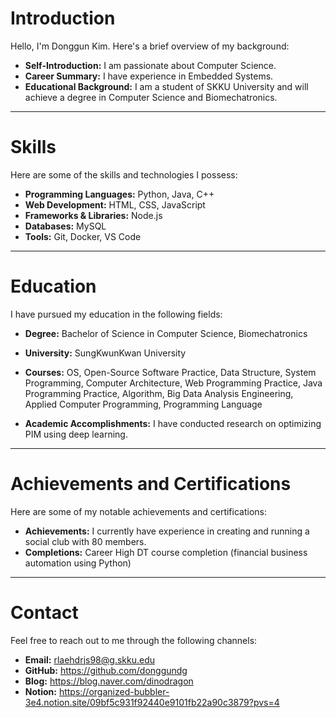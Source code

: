 # Introduction

Hello, I'm Donggun Kim. Here's a brief overview of my background:

- **Self-Introduction:** I am passionate about Computer Science.
- **Career Summary:** I have experience in Embedded Systems.
- **Educational Background:** I am a student of SKKU University and will achieve a degree in Computer Science and Biomechatronics.
  
---

# Skills

Here are some of the skills and technologies I possess:

- **Programming Languages:** Python, Java, C++
- **Web Development:** HTML, CSS, JavaScript
- **Frameworks & Libraries:** Node.js
- **Databases:** MySQL
- **Tools:** Git, Docker, VS Code

---

# Education

I have pursued my education in the following fields:

- **Degree:** Bachelor of Science in Computer Science, Biomechatronics
- **University:** SungKwunKwan University
- **Courses:** OS, Open-Source Software Practice, Data Structure, System Programming, Computer Architecture, Web Programming Practice, Java Programming Practice, Algorithm, Big Data Analysis Engineering, Applied Computer Programming, Programming Language
  
- **Academic Accomplishments:** I have conducted research on optimizing PIM using deep learning.

---

# Achievements and Certifications

Here are some of my notable achievements and certifications:

- **Achievements:** I currently have experience in creating and running a social club with 80 members.
- **Completions:** Career High DT course completion (financial business automation using Python)

---

# Contact

Feel free to reach out to me through the following channels:

- **Email:** <a href="mailto:rlaehdrjs98@g.skku.edu">rlaehdrjs98@g.skku.edu</a>
- **GitHub:** <a href="https://github.com/donggundg">https://github.com/donggundg</a>
- **Blog:** <a href="https://blog.naver.com/dinodragon">https://blog.naver.com/dinodragon</a>
- **Notion:** <a href="https://organized-bubbler-3e4.notion.site/09bf5c931f92440e9101fb22a90c3879?pvs=4">https://organized-bubbler-3e4.notion.site/09bf5c931f92440e9101fb22a90c3879?pvs=4</a>


